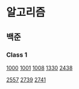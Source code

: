 # 알고리즘

## 백준

### Class 1
[1000](https://github.com/idghst/algorithm/blob/main/Beakjoon/1000)
[1001](https://github.com/idghst/algorithm/blob/main/Beakjoon/1001)
[1008](https://github.com/idghst/algorithm/blob/main/Beakjoon/1008)
[1330](https://github.com/idghst/algorithm/blob/main/Beakjoon/1330)
[2438](https://github.com/idghst/algorithm/blob/main/Beakjoon/2438)
<!-- [2475](https://github.com/idghst/algorithm/blob/main/Beakjoon/2475) -->
[2557](https://github.com/idghst/algorithm/blob/main/Beakjoon/2557)
[2739](https://github.com/idghst/algorithm/blob/main/Beakjoon/2739)
[2741](https://github.com/idghst/algorithm/blob/main/Beakjoon/2741)
<!-- [2753](https://github.com/idghst/algorithm/blob/main/Beakjoon/2753) -->
<!-- [9498](https://github.com/idghst/algorithm/blob/main/Beakjoon/9498) -->
<!-- [10171](https://github.com/idghst/algorithm/blob/main/Beakjoon/10171) -->
<!-- [10172](https://github.com/idghst/algorithm/blob/main/Beakjoon/10172) -->
<!-- [10809](https://github.com/idghst/algorithm/blob/main/Beakjoon/10809) -->
<!-- [10869](https://github.com/idghst/algorithm/blob/main/Beakjoon/10869) -->
<!-- [10871](https://github.com/idghst/algorithm/blob/main/Beakjoon/10871) -->
<!-- [10950](https://github.com/idghst/algorithm/blob/main/Beakjoon/10950) -->
<!-- [10951](https://github.com/idghst/algorithm/blob/main/Beakjoon/10951) -->
<!-- [10952](https://github.com/idghst/algorithm/blob/main/Beakjoon/10952) -->
<!-- [10998](https://github.com/idghst/algorithm/blob/main/Beakjoon/10998) -->
<!-- [11654](https://github.com/idghst/algorithm/blob/main/Beakjoon/11654) -->
<!-- [2439](https://github.com/idghst/algorithm/blob/main/Beakjoon/2439) -->
<!-- [2742](https://github.com/idghst/algorithm/blob/main/Beakjoon/2742) -->
<!-- [11720](https://github.com/idghst/algorithm/blob/main/Beakjoon/11720) -->
<!-- [2562](https://github.com/idghst/algorithm/blob/main/Beakjoon/2562) -->
<!-- [2884](https://github.com/idghst/algorithm/blob/main/Beakjoon/2884) -->
<!-- [10818](https://github.com/idghst/algorithm/blob/main/Beakjoon/10818) -->
<!-- [1152](https://github.com/idghst/algorithm/blob/main/Beakjoon/1152) -->
<!-- [2577](https://github.com/idghst/algorithm/blob/main/Beakjoon/2577) -->
<!-- [2675](https://github.com/idghst/algorithm/blob/main/Beakjoon/2675) -->
<!-- [2908](https://github.com/idghst/algorithm/blob/main/Beakjoon/2908) -->
<!-- [2920](https://github.com/idghst/algorithm/blob/main/Beakjoon/2920) -->
<!-- [3052](https://github.com/idghst/algorithm/blob/main/Beakjoon/3052) -->
<!-- [8958](https://github.com/idghst/algorithm/blob/main/Beakjoon/8958) -->
<!-- [1157](https://github.com/idghst/algorithm/blob/main/Beakjoon/1157) -->
<!-- [1546](https://github.com/idghst/algorithm/blob/main/Beakjoon/1546) -->

<!-- ### Class 2 -->

<!-- [1085](https://github.com/idghst/algorithm/blob/main/Beakjoon/1085) -->
<!-- [4153](https://github.com/idghst/algorithm/blob/main/Beakjoon/4153) -->
<!-- [10250](https://github.com/idghst/algorithm/blob/main/Beakjoon/10250) -->
<!-- [2231](https://github.com/idghst/algorithm/blob/main/Beakjoon/2231) -->
<!-- [2292](https://github.com/idghst/algorithm/blob/main/Beakjoon/2292) -->
<!-- [2798](https://github.com/idghst/algorithm/blob/main/Beakjoon/2798) -->
<!-- [15829](https://github.com/idghst/algorithm/blob/main/Beakjoon/15829) -->
<!-- [1259](https://github.com/idghst/algorithm/blob/main/Beakjoon/1259) -->
<!-- [2609](https://github.com/idghst/algorithm/blob/main/Beakjoon/2609) -->
<!-- [2775](https://github.com/idghst/algorithm/blob/main/Beakjoon/2775) -->
<!-- [2869](https://github.com/idghst/algorithm/blob/main/Beakjoon/2869) -->
<!-- [10989](https://github.com/idghst/algorithm/blob/main/Beakjoon/10989) -->
<!-- [11050](https://github.com/idghst/algorithm/blob/main/Beakjoon/11050) -->
<!-- [1181](https://github.com/idghst/algorithm/blob/main/Beakjoon/1181) -->
<!-- [1436](https://github.com/idghst/algorithm/blob/main/Beakjoon/1436) -->
<!-- [1978](https://github.com/idghst/algorithm/blob/main/Beakjoon/1978) -->
<!-- [2751](https://github.com/idghst/algorithm/blob/main/Beakjoon/2751) -->
<!-- [7568](https://github.com/idghst/algorithm/blob/main/Beakjoon/7568) -->
<!-- [10814](https://github.com/idghst/algorithm/blob/main/Beakjoon/10814) -->
<!-- [11650](https://github.com/idghst/algorithm/blob/main/Beakjoon/11650) -->
<!-- [11651](https://github.com/idghst/algorithm/blob/main/Beakjoon/11651) -->
<!-- [11866](https://github.com/idghst/algorithm/blob/main/Beakjoon/11866) -->
<!-- [1018](https://github.com/idghst/algorithm/blob/main/Beakjoon/1018) -->
<!-- [1920](https://github.com/idghst/algorithm/blob/main/Beakjoon/1920) -->
<!-- [2164](https://github.com/idghst/algorithm/blob/main/Beakjoon/2164) -->
<!-- [2839](https://github.com/idghst/algorithm/blob/main/Beakjoon/2839) -->
<!-- [4949](https://github.com/idghst/algorithm/blob/main/Beakjoon/4949) -->
<!-- [9012](https://github.com/idghst/algorithm/blob/main/Beakjoon/9012) -->
<!-- [10773](https://github.com/idghst/algorithm/blob/main/Beakjoon/10773) -->
<!-- [10816](https://github.com/idghst/algorithm/blob/main/Beakjoon/10816) -->
<!-- [10828](https://github.com/idghst/algorithm/blob/main/Beakjoon/10828) -->
<!-- [10845](https://github.com/idghst/algorithm/blob/main/Beakjoon/10845) -->
<!-- [10866](https://github.com/idghst/algorithm/blob/main/Beakjoon/10866) -->
<!-- [1874](https://github.com/idghst/algorithm/blob/main/Beakjoon/1874) -->
<!-- [1929](https://github.com/idghst/algorithm/blob/main/Beakjoon/1929) -->
<!-- [1966](https://github.com/idghst/algorithm/blob/main/Beakjoon/1966) -->
<!-- [2108](https://github.com/idghst/algorithm/blob/main/Beakjoon/2108) -->
<!-- [1654](https://github.com/idghst/algorithm/blob/main/Beakjoon/1654) -->
<!-- [2805](https://github.com/idghst/algorithm/blob/main/Beakjoon/2805) -->
<!-- [18111](https://github.com/idghst/algorithm/blob/main/Beakjoon/18111) -->

<!-- ### Class 3 -->

<!-- [1676](https://github.com/idghst/algorithm/blob/main/Beakjoon/1676) -->
<!-- [11723](https://github.com/idghst/algorithm/blob/main/Beakjoon/11723) -->
<!-- [1620](https://github.com/idghst/algorithm/blob/main/Beakjoon/1620) -->
<!-- [1764](https://github.com/idghst/algorithm/blob/main/Beakjoon/1764) -->
<!-- [11047](https://github.com/idghst/algorithm/blob/main/Beakjoon/11047) -->
<!-- [11399](https://github.com/idghst/algorithm/blob/main/Beakjoon/11399) -->
<!-- [17219](https://github.com/idghst/algorithm/blob/main/Beakjoon/17219) -->
<!-- [1003](https://github.com/idghst/algorithm/blob/main/Beakjoon/1003) -->
<!-- [1463](https://github.com/idghst/algorithm/blob/main/Beakjoon/1463) -->
<!-- [2579](https://github.com/idghst/algorithm/blob/main/Beakjoon/2579) -->
<!-- [2606](https://github.com/idghst/algorithm/blob/main/Beakjoon/2606) -->
<!-- [9095](https://github.com/idghst/algorithm/blob/main/Beakjoon/9095) -->
<!-- [9375](https://github.com/idghst/algorithm/blob/main/Beakjoon/9375) -->
<!-- [9461](https://github.com/idghst/algorithm/blob/main/Beakjoon/9461) -->
<!-- [11659](https://github.com/idghst/algorithm/blob/main/Beakjoon/11659) -->
<!-- [11726](https://github.com/idghst/algorithm/blob/main/Beakjoon/11726) -->
<!-- [11727](https://github.com/idghst/algorithm/blob/main/Beakjoon/11727) -->
<!-- [17626](https://github.com/idghst/algorithm/blob/main/Beakjoon/17626) -->
<!-- [1012](https://github.com/idghst/algorithm/blob/main/Beakjoon/1012) -->
<!-- [1260](https://github.com/idghst/algorithm/blob/main/Beakjoon/1260) -->
<!-- [1541](https://github.com/idghst/algorithm/blob/main/Beakjoon/1541) -->
<!-- [1780](https://github.com/idghst/algorithm/blob/main/Beakjoon/1780) -->
<!-- [1927](https://github.com/idghst/algorithm/blob/main/Beakjoon/1927) -->
<!-- [2630](https://github.com/idghst/algorithm/blob/main/Beakjoon/2630) -->
<!-- [11279](https://github.com/idghst/algorithm/blob/main/Beakjoon/11279) -->
<!-- [11724](https://github.com/idghst/algorithm/blob/main/Beakjoon/11724) -->
<!-- [18870](https://github.com/idghst/algorithm/blob/main/Beakjoon/18870) -->
<!-- [1074](https://github.com/idghst/algorithm/blob/main/Beakjoon/1074) -->
<!-- [1389](https://github.com/idghst/algorithm/blob/main/Beakjoon/1389) -->
<!-- [1697](https://github.com/idghst/algorithm/blob/main/Beakjoon/1697) -->
<!-- [1931](https://github.com/idghst/algorithm/blob/main/Beakjoon/1931) -->
<!-- [1992](https://github.com/idghst/algorithm/blob/main/Beakjoon/1992) -->
<!-- [2178](https://github.com/idghst/algorithm/blob/main/Beakjoon/2178) -->
<!-- [2667](https://github.com/idghst/algorithm/blob/main/Beakjoon/2667) -->
<!-- [5525](https://github.com/idghst/algorithm/blob/main/Beakjoon/5525) -->
<!-- [6064](https://github.com/idghst/algorithm/blob/main/Beakjoon/6064) -->
<!-- [11286](https://github.com/idghst/algorithm/blob/main/Beakjoon/11286) -->
<!-- [11403](https://github.com/idghst/algorithm/blob/main/Beakjoon/11403) -->
<!-- [1107](https://github.com/idghst/algorithm/blob/main/Beakjoon/1107) -->
<!-- [5430](https://github.com/idghst/algorithm/blob/main/Beakjoon/5430) -->
<!-- [7569](https://github.com/idghst/algorithm/blob/main/Beakjoon/7569) -->
<!-- [7576](https://github.com/idghst/algorithm/blob/main/Beakjoon/7576) -->
<!-- [10026](https://github.com/idghst/algorithm/blob/main/Beakjoon/10026) -->
<!-- [16928](https://github.com/idghst/algorithm/blob/main/Beakjoon/16928) -->
<!-- [7662](https://github.com/idghst/algorithm/blob/main/Beakjoon/7662) -->
<!-- [9019](https://github.com/idghst/algorithm/blob/main/Beakjoon/9019) -->
<!-- [14500](https://github.com/idghst/algorithm/blob/main/Beakjoon/14500) -->
<!-- [16236](https://github.com/idghst/algorithm/blob/main/Beakjoon/16236) -->

<!-- ### Class 4 -->

<!-- [2407](https://github.com/idghst/algorithm/blob/main/Beakjoon/2407) -->
<!-- [15650](https://github.com/idghst/algorithm/blob/main/Beakjoon/15650) -->
<!-- [15652](https://github.com/idghst/algorithm/blob/main/Beakjoon/15652) -->
<!-- [15654](https://github.com/idghst/algorithm/blob/main/Beakjoon/15654) -->
<!-- [15657](https://github.com/idghst/algorithm/blob/main/Beakjoon/15657) -->
<!-- [11053](https://github.com/idghst/algorithm/blob/main/Beakjoon/11053) -->
<!-- [11725](https://github.com/idghst/algorithm/blob/main/Beakjoon/11725) -->
<!-- [15663](https://github.com/idghst/algorithm/blob/main/Beakjoon/15663) -->
<!-- [15666](https://github.com/idghst/algorithm/blob/main/Beakjoon/15666) -->
<!-- [16953](https://github.com/idghst/algorithm/blob/main/Beakjoon/16953) -->
<!-- [1149](https://github.com/idghst/algorithm/blob/main/Beakjoon/1149) -->
<!-- [1629](https://github.com/idghst/algorithm/blob/main/Beakjoon/1629) -->
<!-- [1932](https://github.com/idghst/algorithm/blob/main/Beakjoon/1932) -->
<!-- [1991](https://github.com/idghst/algorithm/blob/main/Beakjoon/1991) -->
<!-- [9465](https://github.com/idghst/algorithm/blob/main/Beakjoon/9465) -->
<!-- [11660](https://github.com/idghst/algorithm/blob/main/Beakjoon/11660) -->
<!-- [1916](https://github.com/idghst/algorithm/blob/main/Beakjoon/1916) -->
<!-- [2096](https://github.com/idghst/algorithm/blob/main/Beakjoon/2096) -->
<!-- [5639](https://github.com/idghst/algorithm/blob/main/Beakjoon/5639) -->
<!-- [9251](https://github.com/idghst/algorithm/blob/main/Beakjoon/9251) -->
<!-- [12865](https://github.com/idghst/algorithm/blob/main/Beakjoon/12865) -->
<!-- [13549](https://github.com/idghst/algorithm/blob/main/Beakjoon/13549) -->
<!-- [15686](https://github.com/idghst/algorithm/blob/main/Beakjoon/15686) -->
<!-- [17070](https://github.com/idghst/algorithm/blob/main/Beakjoon/17070) -->
<!-- [1043](https://github.com/idghst/algorithm/blob/main/Beakjoon/1043) -->
<!-- [1504](https://github.com/idghst/algorithm/blob/main/Beakjoon/1504) -->
<!-- [1753](https://github.com/idghst/algorithm/blob/main/Beakjoon/1753) -->
<!-- [1967](https://github.com/idghst/algorithm/blob/main/Beakjoon/1967) -->
<!-- [2448](https://github.com/idghst/algorithm/blob/main/Beakjoon/2448) -->
<!-- [9663](https://github.com/idghst/algorithm/blob/main/Beakjoon/9663) -->
<!-- [9935](https://github.com/idghst/algorithm/blob/main/Beakjoon/9935) -->
<!-- [10830](https://github.com/idghst/algorithm/blob/main/Beakjoon/10830) -->
<!-- [11054](https://github.com/idghst/algorithm/blob/main/Beakjoon/11054) -->
<!-- [11404](https://github.com/idghst/algorithm/blob/main/Beakjoon/11404) -->
<!-- [12851](https://github.com/idghst/algorithm/blob/main/Beakjoon/12851) -->
<!-- [13172](https://github.com/idghst/algorithm/blob/main/Beakjoon/13172) -->
<!-- [14502](https://github.com/idghst/algorithm/blob/main/Beakjoon/14502) -->
<!-- [14938](https://github.com/idghst/algorithm/blob/main/Beakjoon/14938) -->
<!-- [17144](https://github.com/idghst/algorithm/blob/main/Beakjoon/17144) -->
<!-- [1238](https://github.com/idghst/algorithm/blob/main/Beakjoon/1238) -->
<!-- [1865](https://github.com/idghst/algorithm/blob/main/Beakjoon/1865) -->
<!-- [2206](https://github.com/idghst/algorithm/blob/main/Beakjoon/2206) -->
<!-- [2638](https://github.com/idghst/algorithm/blob/main/Beakjoon/2638) -->
<!-- [11779](https://github.com/idghst/algorithm/blob/main/Beakjoon/11779) -->
<!-- [1167](https://github.com/idghst/algorithm/blob/main/Beakjoon/1167) -->
<!-- [1918](https://github.com/idghst/algorithm/blob/main/Beakjoon/1918) -->
<!-- [2263](https://github.com/idghst/algorithm/blob/main/Beakjoon/2263) -->
<!-- [11444](https://github.com/idghst/algorithm/blob/main/Beakjoon/11444) -->

<!-- ### Class 5 -->

<!-- [12852](https://github.com/idghst/algorithm/blob/main/Beakjoon/12852) -->
<!-- [2166](https://github.com/idghst/algorithm/blob/main/Beakjoon/2166) -->
<!-- [2467](https://github.com/idghst/algorithm/blob/main/Beakjoon/2467) -->
<!-- [1197](https://github.com/idghst/algorithm/blob/main/Beakjoon/1197) -->
<!-- [1647](https://github.com/idghst/algorithm/blob/main/Beakjoon/1647) -->
<!-- [1806](https://github.com/idghst/algorithm/blob/main/Beakjoon/1806) -->
<!-- [1987](https://github.com/idghst/algorithm/blob/main/Beakjoon/1987) -->
<!-- [2239](https://github.com/idghst/algorithm/blob/main/Beakjoon/2239) -->
<!-- [9252](https://github.com/idghst/algorithm/blob/main/Beakjoon/9252) -->
<!-- [10942](https://github.com/idghst/algorithm/blob/main/Beakjoon/10942) -->
<!-- [17404](https://github.com/idghst/algorithm/blob/main/Beakjoon/17404) -->
<!-- [20040](https://github.com/idghst/algorithm/blob/main/Beakjoon/20040) -->
<!-- [1005](https://github.com/idghst/algorithm/blob/main/Beakjoon/1005) -->
<!-- [1644](https://github.com/idghst/algorithm/blob/main/Beakjoon/1644) -->
<!-- [2143](https://github.com/idghst/algorithm/blob/main/Beakjoon/2143) -->
<!-- [2252](https://github.com/idghst/algorithm/blob/main/Beakjoon/2252) -->
<!-- [2342](https://github.com/idghst/algorithm/blob/main/Beakjoon/2342) -->
<!-- [2473](https://github.com/idghst/algorithm/blob/main/Beakjoon/2473) -->
<!-- [2623](https://github.com/idghst/algorithm/blob/main/Beakjoon/2623) -->
<!-- [4386](https://github.com/idghst/algorithm/blob/main/Beakjoon/4386) -->
<!-- [7579](https://github.com/idghst/algorithm/blob/main/Beakjoon/7579) -->
<!-- [9466](https://github.com/idghst/algorithm/blob/main/Beakjoon/9466) -->
<!-- [11049](https://github.com/idghst/algorithm/blob/main/Beakjoon/11049) -->
<!-- [16724](https://github.com/idghst/algorithm/blob/main/Beakjoon/16724) -->
<!-- [1007](https://github.com/idghst/algorithm/blob/main/Beakjoon/1007) -->
<!-- [1202](https://github.com/idghst/algorithm/blob/main/Beakjoon/1202) -->
<!-- [1766](https://github.com/idghst/algorithm/blob/main/Beakjoon/1766) -->
<!-- [9527](https://github.com/idghst/algorithm/blob/main/Beakjoon/9527) -->
<!-- [10775](https://github.com/idghst/algorithm/blob/main/Beakjoon/10775) -->
<!-- [12015](https://github.com/idghst/algorithm/blob/main/Beakjoon/12015) -->
<!-- [12100](https://github.com/idghst/algorithm/blob/main/Beakjoon/12100) -->
<!-- [16946](https://github.com/idghst/algorithm/blob/main/Beakjoon/16946) -->
<!-- [17387](https://github.com/idghst/algorithm/blob/main/Beakjoon/17387) -->
<!-- [1208](https://github.com/idghst/algorithm/blob/main/Beakjoon/1208) -->
<!-- [1509](https://github.com/idghst/algorithm/blob/main/Beakjoon/1509) -->
<!-- [1562](https://github.com/idghst/algorithm/blob/main/Beakjoon/1562) -->
<!-- [1799](https://github.com/idghst/algorithm/blob/main/Beakjoon/1799) -->
<!-- [2098](https://github.com/idghst/algorithm/blob/main/Beakjoon/2098) -->
<!-- [9328](https://github.com/idghst/algorithm/blob/main/Beakjoon/9328) -->
<!-- [12850](https://github.com/idghst/algorithm/blob/main/Beakjoon/12850) -->
<!-- [13460](https://github.com/idghst/algorithm/blob/main/Beakjoon/13460) -->
<!-- [17143](https://github.com/idghst/algorithm/blob/main/Beakjoon/17143) -->
<!-- [2162](https://github.com/idghst/algorithm/blob/main/Beakjoon/2162) -->
<!-- [2568](https://github.com/idghst/algorithm/blob/main/Beakjoon/2568) -->
<!-- [2887](https://github.com/idghst/algorithm/blob/main/Beakjoon/2887) -->
<!-- [14003](https://github.com/idghst/algorithm/blob/main/Beakjoon/14003) -->
<!-- [14939](https://github.com/idghst/algorithm/blob/main/Beakjoon/14939) -->
<!-- [16566](https://github.com/idghst/algorithm/blob/main/Beakjoon/16566) -->

<!-- [](https://github.com/idghst/algorithm/blob/main/Beakjoon/) -->

<!-- ## 프로그래머스 -->

<!-- ### Level 0 -->

<!-- [나머지 구하기](https://github.com/idghst/algorithm/blob/main/Programers/나머지_구하기) <br> -->
<!-- [두 수의 곱](https://github.com/idghst/algorithm/blob/main/Programers/두_수의_곱) <br> -->
<!-- [두 수의 나눗셈](https://github.com/idghst/algorithm/blob/main/Programers/두_수의_나눗셈) <br> -->
<!-- [두 수의 차](https://github.com/idghst/algorithm/blob/main/Programers/두_수의_차) <br> -->
<!-- [두 수의 합](https://github.com/idghst/algorithm/blob/main/Programers/두_수의_합) <br> -->
<!-- [몫 구하기](https://github.com/idghst/algorithm/blob/main/Programers/몫_구하기) <br> -->
<!-- [배열 두 배 만들기](https://github.com/idghst/algorithm/blob/main/Programers/배열_두_배_만들기) <br> -->
<!-- [숫자 비교하기](https://github.com/idghst/algorithm/blob/main/Programers/숫자_비교하기) <br> -->

<!-- ### Level 1 -->

<!-- [로또의 최고 순위와 최저 순위](https://github.com/idghst/algorithm/blob/main/Programers/로또의_최고_순위와_최저_순위) <br> -->
<!-- [약수의 합](https://github.com/idghst/algorithm/blob/main/Programers/약수의_합) <br> -->
<!-- [짝수와 홀수](https://github.com/idghst/algorithm/blob/main/Programers/짝수와_홀수) <br> -->
<!-- [평균 구하기](https://github.com/idghst/algorithm/blob/main/Programers/평균_구하기) <br> -->

<!-- ### Level 2 -->

<!-- ### Level 3 -->

<!-- ### Level 4 -->

<!-- ### Level 5 -->

<!-- [](https://github.com/idghst/algorithm/blob/main/Programers/) <br> -->